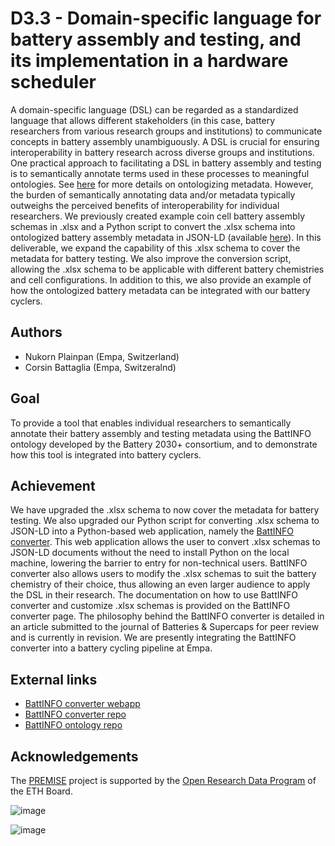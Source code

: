 # D3.3 -  Domain-specific language for battery assembly and testing, and its implementation in a hardware scheduler

A domain-specific language (DSL) can be regarded as a standardized language that allows different stakeholders (in this case, battery researchers from various research groups and institutions) to communicate concepts in battery assembly unambiguously. A DSL is crucial for ensuring interoperability in battery research across diverse groups and institutions. One practical approach to facilitating a DSL in battery assembly and testing is to semantically annotate terms used in these processes to meaningful ontologies. See [here](https://github.com/ord-premise/interoperability-guidelines) for more details on ontologizing metadata. However, the burden of semantically annotating data and/or metadata typically outweighs the perceived benefits of interoperability for individual researchers. We previously created example coin cell battery assembly schemas in .xlsx and a Python script to convert the .xlsx schema into ontologized battery assembly metadata in JSON-LD (available [here](https://github.com/ord-premise/metadata-batteries)).  In this deliverable, we expand the capability of this .xlsx schema to cover the metadata for battery testing. We also improve the conversion script, allowing the .xlsx schema to be applicable with different battery chemistries and cell configurations. In addition to this, we also provide an example of how the ontologized battery metadata can be integrated with our battery cyclers.


## Authors

- Nukorn Plainpan (Empa, Switzerland)
- Corsin Battaglia (Empa, Switzeralnd) 

## Goal

To provide a tool that enables individual researchers to semantically annotate their battery assembly and testing metadata using the BattINFO ontology developed by the Battery 2030+ consortium, and to demonstrate how this tool is integrated into battery cyclers.  


## Achievement

We have upgraded the .xlsx schema to now cover the metadata for battery testing. We also upgraded our Python script for converting .xlsx schema to JSON-LD into a Python-based web application, namely the [BattINFO converter](https://battinfoconverter.streamlit.app/). This web application allows the user to convert .xlsx schemas to JSON-LD documents without the need to install Python on the local machine, lowering the barrier to entry for non-technical users. BattINFO converter also allows users to modify the .xlsx schemas to suit the battery chemistry of their choice, thus allowing an even larger audience to apply the DSL in their research. The documentation on how to use BattINFO converter and customize .xlsx schemas is provided on the BattINFO converter page. The philosophy behind the BattINFO converter is detailed in an article submitted to the journal of Batteries & Supercaps for peer review and is currently in revision. We are presently integrating the BattINFO converter into a battery cycling pipeline at Empa.


## External links

- [BattINFO converter webapp](https://battinfoconverter.streamlit.app/)  
- [BattINFO converter repo](https://github.com/EmpaEconversion/BattInfoConverter)  
- [BattINFO ontology repo](https://github.com/BIG-MAP/BattINFO)

## Acknowledgements

The [PREMISE](https://ord-premise.org/) project is supported by the [Open Research Data Program](https://ethrat.ch/en/eth-domain/open-research-data/) of the ETH Board.

![image](https://ord-premise.org/assets/img/logos/PREMISE-logo.svg)

![image](https://ethrat.ch/wp-content/uploads/2021/12/ethr_en_rgb_black.svg)
